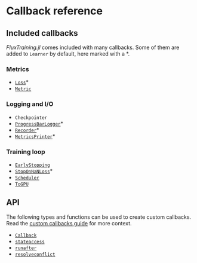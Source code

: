 # Callback reference

## Included callbacks

*FluxTraining.jl* comes included with many callbacks. Some of them are added to `Learner` by default, here marked with a *.

### Metrics

- [`Loss`](#)*
- [`Metric`](#)

### Logging and I/O

- `Checkpointer`
- [`ProgressBarLogger`](#)*
- [`Recorder`](#)*
- [`MetricsPrinter`](#)*

### Training loop

- [`EarlyStopping`](#)
- [`StopOnNaNLoss`](#)*
- [`Scheduler`](#)
- [`ToGPU`](#)

## API

The following types and functions can be used to create custom callbacks. Read the [custom callbacks guide](./custom.md) for more context.

- [`Callback`](#)
- [`stateaccess`](#)
- [`runafter`](#)
- [`resolveconflict`](#)